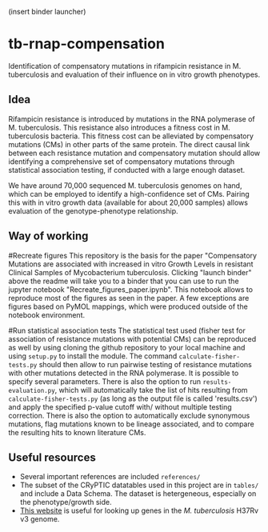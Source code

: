 (insert binder launcher)
# tb-rnap-compensation
Identification of compensatory mutations in rifampicin resistance in M. tuberculosis and evaluation of their influence on in vitro growth phenotypes.

## Idea

Rifampicin resistance is introduced by mutations in the RNA polymerase of M. tuberculosis. This resistance also introduces a fitness cost in M. tuberculosis bacteria. This fitness cost can be alleviated by compensatory mutations (CMs) in other parts of the same protein. 
The direct causal link between each resistance mutation and compensatory mutation should allow identifying a comprehensive set of compensatory mutations through statistical association testing, if conducted with a large enough dataset.

We have around 70,000 sequenced M. tuberculosis genomes on hand, which can be employed to identify a high-confidence set of CMs. Pairing this with in vitro growth data (available for about 20,000 samples) allows evaluation of the genotype-phenotype relationship. 

## Way of working

#Recreate figures
This repository is the basis for the paper "Compensatory Mutations are associated with increased in vitro Growth Levels in resistant Clinical Samples of Mycobacterium tuberculosis. Clicking "launch binder" above the readme will take you to a binder that you can use to run the jupyter notebook "Recreate_figures_paper.ipynb". This notebook allows to reproduce most of the figures as seen in the paper. A few exceptions are figures based on PyMOL mappings, which were produced outside of the notebook environment.

#Run statistical association tests
The statistical test used (fisher test for association of resistance mutations with potential CMs) can be reproduced as well by using cloning the github repository to your local machine and using `setup.py` to install the module. The command `calculate-fisher-tests.py` should then allow to run pairwise testing of resistance mutations with other mutations detected in the RNA polymerase. It is possible to specify several parameters.
There is also the option to run `results-evaluation.py`, which will automatically take the list of hits resulting from `calculate-fisher-tests.py` (as long as the output file is called 'results.csv') and apply the specified p-value cutoff with/ without multiple testing correction. There is also the option to automatically exclude synonymous mutations, flag mutations known to be lineage associated, and to compare the resulting hits to known literature CMs.

## Useful resources

* Several important references are included `references/`
* The subset of the CRyPTIC datatables used in this project are in `tables/` and include a Data Schema. The dataset is hetergeneous, especially on the phenotype/growth side.
* [This website](https://mycobrowser.epfl.ch/) is useful for looking up genes in the *M. tuberculosis* H37Rv v3 genome.
